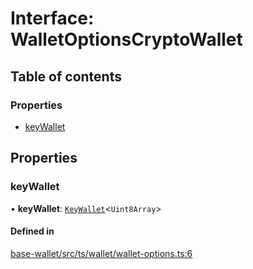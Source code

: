 # Interface: WalletOptionsCryptoWallet

## Table of contents

### Properties

- [keyWallet](WalletOptionsCryptoWallet.md#keywallet)

## Properties

### keyWallet

• **keyWallet**: [`KeyWallet`](KeyWallet.md)<`Uint8Array`\>

#### Defined in

[base-wallet/src/ts/wallet/wallet-options.ts:6](https://gitlab.com/i3-market/code/wp3/t3.2/i3m-wallet-monorepo/-/blob/742d14e/packages/base-wallet/src/ts/wallet/wallet-options.ts#L6)
